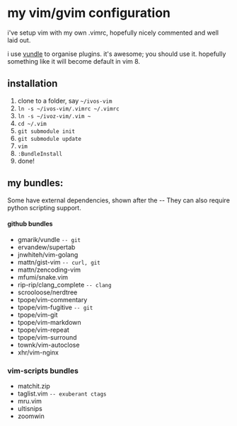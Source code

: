 my vim/gvim configuration
=========================

i've setup vim with my own .vimrc, hopefully nicely commented and well laid out.

i use [vundle](https://github.com/gmarik/vundle) to organise plugins. it's awesome; you should use it.
hopefully something like it will become default in vim 8.

installation
------------

1. clone to a folder, say `~/ivos-vim`
2. `ln -s ~/ivos-vim/.vimrc ~/.vimrc`
3. `ln -s ~/ivoz-vim/.vim ~`
4. `cd ~/.vim`
5. `git submodule init`
6. `git submodule update`
7. `vim`
8. `:BundleInstall`
9. done!

my bundles:
-----------

Some have external dependencies, shown after the --
They can also require python scripting support.

#### github bundles
* gmarik/vundle `-- git`
* ervandew/supertab
* jnwhiteh/vim-golang
* mattn/gist-vim `-- curl, git`
* mattn/zencoding-vim
* mfumi/snake.vim
* rip-rip/clang_complete `-- clang`
* scrooloose/nerdtree
* tpope/vim-commentary
* tpope/vim-fugitive `-- git`
* tpope/vim-git
* tpope/vim-markdown
* tpope/vim-repeat
* tpope/vim-surround
* townk/vim-autoclose
* xhr/vim-nginx

### vim-scripts bundles
* matchit.zip
* taglist.vim `-- exuberant ctags`
* mru.vim
* ultisnips
* zoomwin
 
